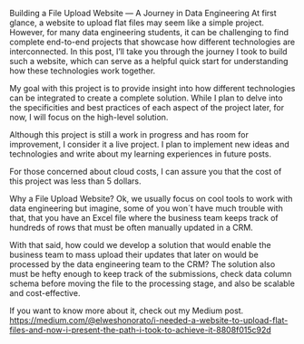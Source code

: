 Building a File Upload Website — A Journey in Data Engineering
At first glance, a website to upload flat files may seem like a simple project. However, for many data engineering students, it can be challenging to find complete end-to-end projects that showcase how different technologies are interconnected. In this post, I’ll take you through the journey I took to build such a website, which can serve as a helpful quick start for understanding how these technologies work together.

My goal with this project is to provide insight into how different technologies can be integrated to create a complete solution. While I plan to delve into the specificities and best practices of each aspect of the project later, for now, I will focus on the high-level solution.

Although this project is still a work in progress and has room for improvement, I consider it a live project. I plan to implement new ideas and technologies and write about my learning experiences in future posts.

For those concerned about cloud costs, I can assure you that the cost of this project was less than 5 dollars.

Why a File Upload Website?
Ok, we usually focus on cool tools to work with data engineering but imagine, some of you won´t have much trouble with that, that you have an Excel file where the business team keeps track of hundreds of rows that must be often manually updated in a CRM.

With that said, how could we develop a solution that would enable the business team to mass upload their updates that later on would be processed by the data engineering team to the CRM? The solution also must be hefty enough to keep track of the submissions, check data column schema before moving the file to the processing stage, and also be scalable and cost-effective.

If you want to know more about it, check out my Medium post.
https://medium.com/@elweshonorato/i-needed-a-website-to-upload-flat-files-and-now-i-present-the-path-i-took-to-achieve-it-8808f015c92d
